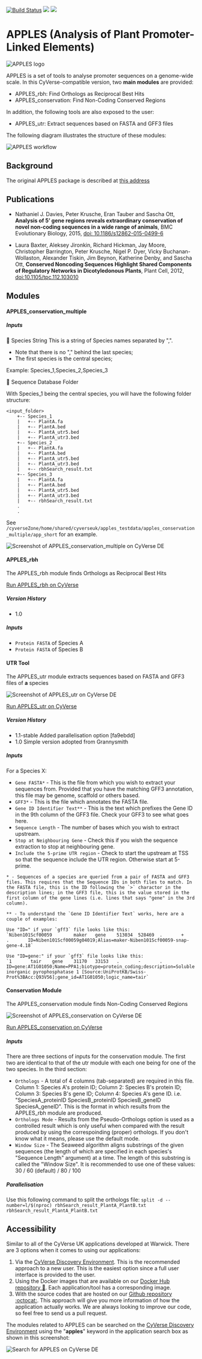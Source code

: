 [![Build Status](https://travis-ci.org/cyversewarwick/apples.svg?branch=master)](https://travis-ci.org/cyversewarwick/apples)
[![](https://images.microbadger.com/badges/image/cyversewarwick/apples_conservation.svg)](https://microbadger.com/images/cyversewarwick/apples_conservation)
[![](https://images.microbadger.com/badges/version/cyversewarwick/apples_conservation.svg)](https://microbadger.com/images/cyversewarwick/apples_conservation)

# APPLES (Analysis of Plant Promoter-Linked Elements)
![APPLES logo](https://github.com/cyversewarwick/apples/blob/master/files/APPLES.png)

APPLES is a set of tools to analyse promoter sequences on a genome-wide scale. In this CyVerse-compatible version, two **main modules** are provided: 

 -  APPLES\_rbh: Find Orthologs as Reciprocal Best Hits
 -  APPLES\_conservation: Find Non-Coding Conserved Regions

In addition, the following tools are also exposed to the user:

 - APPLES\_utr: Extract sequences based on FASTA and GFF3 files

The following diagram illustrates the structure of these modules:

![APPLES workflow](https://github.com/cyversewarwick/apples/blob/master/files/APPLES_workflow.png)

## Background
The original APPLES package is described at [this address](http://www2.warwick.ac.uk/fac/sci/dcs/people/sascha_ott/tools_and_software/apples)

## Publications

* Nathaniel J. Davies, Peter Krusche, Eran Tauber and Sascha Ott, **Analysis of 5’ gene regions reveals extraordinary conservation of novel non-coding sequences in a wide range of animals**, BMC Evolutionary Biology, 2015, [doi: 10.1186/s12862-015-0499-6](http://dx.doi.org/10.1186/s12862-015-0499-6)

* Laura Baxter, Aleksey Jironkin, Richard Hickman, Jay Moore, Christopher Barrington, Peter Krusche, Nigel P. Dyer, Vicky Buchanan-Wollaston, Alexander Tiskin, Jim Beynon, Katherine Denby, and Sascha Ott, **Conserved Noncoding Sequences Highlight Shared Components of Regulatory Networks in Dicotyledonous Plants**, Plant Cell, 2012, [doi:10.1105/tpc.112.103010](http://dx.doi.org/10.1105/tpc.112.103010)

## Modules

#### APPLES\_conservation_multiple

##### Inputs

:whale: Species String
This is a string of Species names separated by ",".
 
 - Note that there is no "," behind the last species;
 - The first species is the central species;

Example: Species\_1,Species\_2,Species_3

:whale: Sequence Database Folder

With Species_1 being the central species, you will have the following folder structure:
```
<input_folder>
	+-- Species_1
	|   +-- PlantA.fa
	|   +-- PlantA.bed
	|   +-- PlantA_utr5.bed
	|   +-- PlantA_utr3.bed
	+-- Species_2
	|   +-- PlantA.fa
	|   +-- PlantA.bed
	|   +-- PlantA_utr5.bed
	|   +-- PlantA_utr3.bed
	|   +-- rbhSearch_result.txt
	+-- Species_3
	|   +-- PlantA.fa
	|   +-- PlantA.bed
	|   +-- PlantA_utr5.bed
	|   +-- PlantA_utr3.bed
	|   +-- rbhSearch_result.txt
	.
	.
```
See `/cyverseZone/home/shared/cyverseuk/apples_testdata/apples_conservation_multiple/app_short` for an example.

![Screenshot of APPLES_conservation_multiple on CyVerse DE](https://github.com/cyversewarwick/apples/blob/master/files/screenshot_conservation_multiple.png)

#### APPLES\_rbh
The APPLES\_rbh module finds Orthologs as Reciprocal Best Hits

[Run APPLES_rbh on CyVerse](https://de.cyverse.org/de/?type=apps&app-id=d99ca952-dbe2-11e6-9e37-0242ac120003)

##### Version History
 - 1.0

##### Inputs

 - `Protein FASTA` of Species A
 - `Protein FASTA` of Species B

#### UTR Tool
The APPLES\_utr module extracts sequences based on FASTA and GFF3 files of **a** species

![Screenshot of APPLES_utr on CyVerse DE](https://github.com/cyversewarwick/apples/blob/master/files/screenshot_utr.png)

[Run APPLES_utr on CyVerse](https://de.cyverse.org/de/?type=apps&app-id=d99ca952-dbe2-11e6-9e37-0242ac120003)

##### Version History

 - 1.1-stable Added parallelisation option [fa9ebdd]
 - 1.0 Simple version adopted from Grannysmith

##### Inputs
For a Species X:

 - `Gene FASTA*` - This is the file from which you wish to extract your sequences from. Provided that you have the matching GFF3 annotation, this file may be genome, scaffold or others based.
 - `GFF3*` - This is the file which annotates the FASTA file.
 - `Gene ID Identifier Text**` - This is the text which prefixes the Gene ID in the 9th column of the GFF3 file. Check your GFF3 to see what goes here.
 - `Sequence Length` - The number of bases which you wish to extract upstream.
 - `Stop at Neighbouring Gene` - Check this if you wish the sequence extraction to stop at neighbouring gene.
 - `Include the 5-prime UTR region` - Check to start the upstream at TSS so that the sequence include the UTR region. Otherwise start at 5-prime.

```
* - Sequences of a species are queried from a pair of FASTA and GFF3 files. This requires that the Sequence IDs in both files to match. In the FASTA file, this is the ID following the `>` charactor in the description lines; in the GFF3 file, this is the value stored in the first column of the gene lines (i.e. lines that says "gene" in the 3rd column).
```

```
** - To understand the `Gene ID Identifier Text` works, here are a couple of examples:

Use "ID=" if your `gff3` file looks like this:
`Niben101Scf00059        maker   gene    513034  528469  .       +       .       ID=Niben101Scf00059g04019;Alias=maker-Niben101Scf00059-snap-gene-4.18`

Use "ID=gene:" if your `gff3` file looks like this:
`1       tair    gene    31170   33153   .       -       .       ID=gene:AT1G01050;Name=PPA1;biotype=protein_coding;description=Soluble inorganic pyrophosphatase 1 [Source:UniProtKB/Swiss-Prot%3BAcc:Q93V56];gene_id=AT1G01050;logic_name=tair`
```

#### Conservation Module
The APPLES_conservation module finds Non-Coding Conserved Regions

![Screenshot of APPLES_conservation on CyVerse DE](https://github.com/cyversewarwick/apples/blob/master/files/screenshot_conservation.png)

[Run APPLES_conservation on CyVerse](https://de.cyverse.org/de/?type=apps&app-id=d99ca952-dbe2-11e6-9e37-0242ac120003)

##### Inputs
There are three sections of inputs for the conservation module. The first two are identical to that of the utr module with each one being for one of the two species. In the third section:

 - `Orthologs` - A total of 4 columns (tab-separated) are required in this file. Column 1: Species A's protein ID; Column 2: Species B's protein ID; Column 3: Species B's gene ID; Column 4: Species A's gene ID. i.e. "SpeciesA_proteinID SpeciesB_proteinID SpeciesB_geneID SpeciesA_geneID". This is the format in which results from the APPLES_rbh module are produced.
 - `Orthologs Mode` - Results from the Pseudo-Orthologs option is used as a controlled result which is only useful when compared with the result produced by using the correspoinding (proper) orthologs. If you don't know what it means, please use the default mode.
 - `Window Size` - The Seaweed algorithm aligns substrings of the given sequences (the length of which are specified in each species's "Sequence Length" argument) at a time. The length of this substring is called the "Window Size". It is recommended to use one of these values: 30 / 60 (default) / 80 / 100


##### Parallelisation
Use this following command to split the orthologs file:
`split -d --number=l/$(nproc) rbhSearch_result_PlantA_PlantB.txt rbhSearch_result_PlantA_PlantB.txt`

## Accessibility

Similar to all of the CyVerse UK applications developed at Warwick. There are 3 options when it comes to using our applications:

1. Via the [CyVerse Discovery Environment](https://de.cyverse.org/de/). This is the recommended approach to a new user. This is the easiest option since a full user interface is provided to the user.
2. Using the Docker images that are available on our [Docker Hub repository :whale:](https://hub.docker.com/u/cyversewarwick/). Each application/tool has a corresponding image.
3. With the source codes that are hosted on our [Github repository :octocat:](https://github.com/cyversewarwick). This approach will give you more information of how the application actually works. We are always looking to improve our code, so feel free to send us a pull request.

The modules related to APPLES can be searched on the [CyVerse Discovery Environment](https://de.cyverse.org/)  using the "**apples**" keyword in the application search box as shown in this screenshot:

![Search for APPLES on CyVerse DE](https://github.com/cyversewarwick/apples/blob/master/files/screenshot_search.png)






